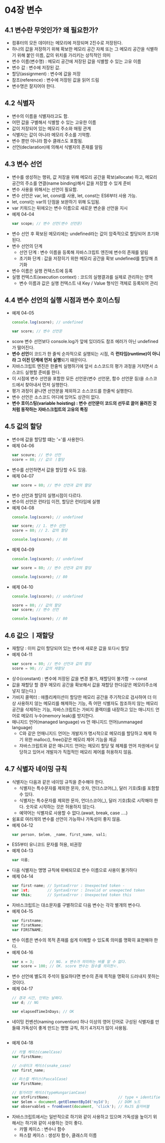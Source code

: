 # 04장 변수

## 4.1 변수란 무엇인가? 왜 필요한가?
- 컴퓨터의 모든 데이터는 메모리에 저장되며 2진수로 저장된다.
- 하나의 값을 저장하기 위해 확보한 메모리 공간 자체 또는 그 메모리 공간을 식별하기 위해 붙인 이름, 값의 위치를 가리키는 상직적인 의미
- 변수 이름(변수명) : 메모리 공간에 저장된 값을 식별할 수 있는 고유 이름
- 변수 값 : 변수에 저장된 값.
- 할당(assignment) : 변수에 값을 저장
- 참조(reference) : 변수에 저장된 값을 읽어 드림
- 변수명은 잘지어야 한다.

## 4.2 식별자
- 변수의 이름을 식별자라고도 함.
- 어떤 값을 구별해서 식별할 수 있는 고유한 이름
- 값이 저장되어 있는 메모리 주소와 매핑 관계
- 식별자는 값이 아니라 메모리 주소를 기억함.
- 변수 뿐만 아니라 함수 클래스도 포함됨.
- 선언(declaration)에 의해서 식별자의 존재를 알림

## 4.3 변수 선언
- 변수를 생성하는 행위, 값 저장을 위해 메모리 공간을 확보(allocate) 하고, 메모리 공간의 주소를 연결(name binding)해서 값을 저장할 수 있게 준비
- 변수 사용을 위해서는 선언이 필요함.
- 변수 선언은 var, let, const를 사용, let, const는 ES6부터 사용 가능.
- let, const는 var의 단점을 보완하기 위해 도입됨.
- var 키워드는 뒤에오는 변수 이름으로 새로운 변순을 선언을 지시
- 예제 04-04
    ```javascript
    var scope; // 변수 선언(변수 선언문)
    ```
- 변수 선언 후 확보된 메모리에는 undefined라는 값이 암죽적으로 할당되어 초기화 된다.
- 변수 선언의 단계
  - 선언 단계 : 변수 이름을 등록해 자바스크립트 엔진에 변수의 존재를 알림
  - 초기화 단계 : 값을 저장히기 위한 메모리 공간을 확보 undefined를 할당해 초기화
- 변수 이름은 실행 컨텍스트에 등록
- 실행 컨텍스트(execution context) : 코드의 실행결과를 실제로 관리하는 영역
  - 변수 이름과 값은 실행 컨텍스트 내 Key / Value 형식인 객체로 등록되어 관리
  
## 4.4 변수 선언의 실행 시점과 변수 호이스팅
- 예제 04-05
    ```javascript
    console.log(score); // undefined

    var score; // 변수 선언문
    ```
- score 변수 선언보다 console.log가 앞에 있더라도 참조 에러가 아닌 undefined가 떨어진다.
- **변수 선언**이 코드가 한 줄씩 순차적으로 실행되는 시점, 즉 **런타임(runtime)이 아니라 그 이전 단계에 먼저 실행**되기 떄문이다.
- 자바스크립트 엔진은 한줄씩 실행하기에 앞서 소스코드의 평가 과정을 거치면서 소스코드 실행할 준비를 한다.
- 이 시점에 변수 선언을 포함한 모든 선언문(변수 선언문, 함수 선언문 등)을 소스코드에서 찾아내서 먼저 실행한다.
- 평가 과정이 끝나면 선언문을 제외하고 소스코드를 한줄씩 실행한다.
- 변수 선언은 소스코드 어디에 있어도 상관이 없다.
- **변수 호이스팅(variable hoisting) : 변수 선언문이 코드의 선두로 끌어 올려진 것처럼 동작하는 자바스크립트의 고유의 특징**

## 4.5 값의 할당
- 변수에 값을 할당할 떄는 '='를 사용한다.
- 예제 04-06
    ```javascript
    var scoure; // 변수 선언
    score = 80; // 값으 ㅣ할당
    ```
- 변수를 선언하면서 값을 할당할 수도 있음.
- 예제 04-07
    ```javascript
    var score = 80; // 변수 선언과 값의 할당
    ```
- 변수 선언과 할당의 실행시점이 다르다.
- 변수의 선언은 런타임 이전, 할당은 런타임에 실행
- 예제 04-08
    ```javascript
    console.log(score); // undefined

    var score; // 1. 변수 선언
    score = 80; // 2. 값의 할당

    console.log(score); // 80
    ```
- 예제 04-09
    ```javascript
    console.log(score); // undefined

    var score = 80; // 변수 선언과 값의 할당

    console.log(score); // 80
    ```
- 예제 04-10
    ```javascript
    console.log(score); // undefined

    score = 80; // 값의 할당
    var score; // 변수 선언

    console.log(score); // 80
    ```

## 4.6 값으 ㅣ재할당
- 재할당 : 이미 값이 할당되어 있는 변수에 새로운 값을 또다시 할당
- 예제 04-11
    ```javascript
    var score = 80; // 변수 선언과 값의 할당
    score = 90; // 값의 재할당
    ```
- 상수(constant) : 변수에 저장된 값을 변경 불가, 재할당이 불가함 -> const
- 값을 재할당 할 경우 메모리 공간을 확보해서 값을 재할당 한다(같은 메모리주소에 넣지 않는다.)
- 가비지 콜렉터 : 애플리케이션이 할당한 메모리 공간을 주기적으로 검사하여 더 이상 사용하지 않는 메모리를 해제하는 기능, 즉 어떤 식별자도 참조하지 않는 메모리 공간을 삭제하는 기능, 자바스크립트는 가비지 콜렉터를 내장하고 있는 매니지드 언어로 메모리 누수(memory leak)를 방지한다.
- 매니지드 언어(managed language) vs 언 매니지드 언어(unmanaged language)
  - C와 같은 언매니지드 언어는 개발자가 명시적으로 메모리를 할당하고 해제 하기 위한 malloc(), free()같은 메모리 제어 기능을 제공
  - 자바스크립트와 같은 매니지드 언어는 메모리 할당 및 헤제를 언어 차원에서 담당하고 있어서 개발자가 직접적인 메모리 제어를 허용하지 않음.

## 4.7 식별자 네이밍 규칙
- 식별자는 다음과 같은 네이밍 규칙을 준수해야 한다.
  - 식별자는 특수문자를 제외한 문자, 숫자, 언더스코어(_), 달러 기호($)를 포함할 수 있다.
  - 식별자는 특수문자를 제외한 문자, 언더스코어(_), 달러 기호($)로 시작해야 한다. 숫자로 시작하는 것은 허용하지 않는다.
  - 예약어는 식별자로 사용할 수 없다.(await, break, case ....)
- 쉼표로 여러개의 변수를 선언이 가능하나 가독성이 좋지 않음.
- 예제 04-12
    ```javascript
    var person, $elem, _name, first_name, val1;
    ```
- ES5부터 유니코드 문자를 허용, 비권장
- 예제 04-13
    ```javascript
    var 이름;
    ```
- 다음 식별자는 명명 규칙에 위배되므로 변수 이름으로 사용이 불가하다
- 예제 04-14
    ```javascript
    var first-name; // SyntaxError : Unexpected token -
    var 1st;        // SyntaxError : Invalid or unexpected token
    var this;       // SyntaxError : Unexpected token this
    ```
- 자바스크립트는 대소문자를 구별하므로 다음 변수는 각각 별개의 변수다.
- 예제 04-15
    ```javascript
    var firstname;
    var firatName;
    var FIRSTNAME;
    ```
- 변수 이름은 변수의 목적 존재를 쉽게 이해할 수 있도록 의미를 명확히 표현해야 한다.
- 예제 04-16
    ```javascript
    var x = 3;       // NG. x 변수가 의미하는 바를 알 수 없다.
    var score = 100; // OK. score 변수는 점수를 의미한ㄷ.
    ```
- 변수 선언에 별도의 주석이 필요하다면 변수의 존재 목적을 명확히 드러내지 못하는 것이다.
- 예제 04-17
    ```javascript
    // 경과 시간, 단위는 날짜다.
    var d; // NG

    var elapsedTimeInDays; // OK
- 네이밍 컨벤션(naming convention) 하나 이상의 영어 단어로 구성된 식별자를 만들떄 가독성이 좋게 만드는 명명 규칙, 하기 4가지가 많이 사용됨.
    ```
- 예제 04-18
    ```javascript
    // 카멜 케이스(camelCase)
    var firstName;

    // 스네이크 케이스(snake_case)
    var first_name;

    // 파스칼 케이스(PascalCase)
    var FirstName;

    // 헝가리언 케이스(typeHungarianCase)
    var strFirstName;                               // type + identifier
    var $elem = document.getElementById('myId');    // DOM 노드
    var observable$ = fromEvent(document, 'click'); // RxJS 옵저버블
    ```
- 자바스크립트에서는 일반적으로 하기와 같이 사용하고 있으며 가독성을 높이기 위해서는 하기와 같이 사용하는 것이 좋다.
  - 카멜 케이스 : 변수나 함수
  - 파스칼 케이스 : 생성자 함수, 클래스의 이름 
